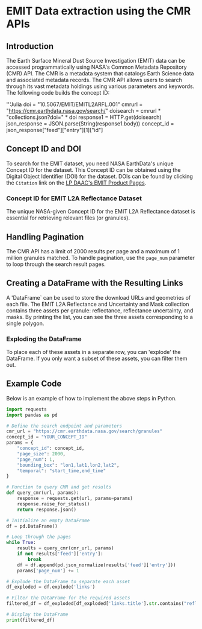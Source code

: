 # EMIT Data extraction using the CMR APIs

## Introduction
The Earth Surface Mineral Dust Source Investigation (EMIT) data can be accessed programmatically using NASA's Common Metadata Repository (CMR) API. The CMR is a metadata system that catalogs Earth Science data and associated metadata records. The CMR API allows users to search through its vast metadata holdings using various parameters and keywords. The following code builds the concept ID:

'''Julia
doi = "10.5067/EMIT/EMITL2ARFL.001"
cmrurl = "https://cmr.earthdata.nasa.gov/search/"
doisearch = cmrurl * "collections.json?doi=" * doi
response1 = HTTP.get(doisearch)
json_response = JSON.parse(String(response1.body))
concept_id = json_response["feed"]["entry"][1]["id"]

## Concept ID and DOI
To search for the EMIT dataset, you need NASA EarthData's unique Concept ID for the dataset. This Concept ID can be obtained using the Digital Object Identifier (DOI) for the dataset. DOIs can be found by clicking the `Citation` link on the [LP DAAC's EMIT Product Pages](https://lpdaac.usgs.gov/product_search/?query=emit&view=cards&sort=title).

### Concept ID for EMIT L2A Reflectance Dataset
The unique NASA-given Concept ID for the EMIT L2A Reflectance dataset is essential for retrieving relevant files (or granules).

## Handling Pagination
The CMR API has a limit of 2000 results per page and a maximum of 1 million granules matched. To handle pagination, use the `page_num` parameter to loop through the search result pages.

## Creating a DataFrame with the Resulting Links
A 'DataFrame` can be used to store the download URLs and geometries of each file. The EMIT L2A Reflectance and Uncertainty and Mask collection contains three assets per granule: reflectance, reflectance uncertainty, and masks. By printing the list, you can see the three assets corresponding to a single polygon.

### Exploding the DataFrame
To place each of these assets in a separate row, you can 'explode' the DataFrame. If you only want a subset of these assets, you can filter them out.

## Example Code
Below is an example of how to implement the above steps in Python.

```python
import requests
import pandas as pd

# Define the search endpoint and parameters
cmr_url = "https://cmr.earthdata.nasa.gov/search/granules"
concept_id = "YOUR_CONCEPT_ID"
params = {
    "concept_id": concept_id,
    "page_size": 2000,
    "page_num": 1,
    "bounding_box": "lon1,lat1,lon2,lat2",
    "temporal": "start_time,end_time"
}

# Function to query CMR and get results
def query_cmr(url, params):
    response = requests.get(url, params=params)
    response.raise_for_status()
    return response.json()

# Initialize an empty DataFrame
df = pd.DataFrame()

# Loop through the pages
while True:
    results = query_cmr(cmr_url, params)
    if not results['feed']['entry']:
        break
    df = df.append(pd.json_normalize(results['feed']['entry']))
    params['page_num'] += 1

# Explode the DataFrame to separate each asset
df_exploded = df.explode('links')

# Filter the DataFrame for the required assets
filtered_df = df_exploded[df_exploded['links.title'].str.contains("reflectance")]

# Display the DataFrame
print(filtered_df)
